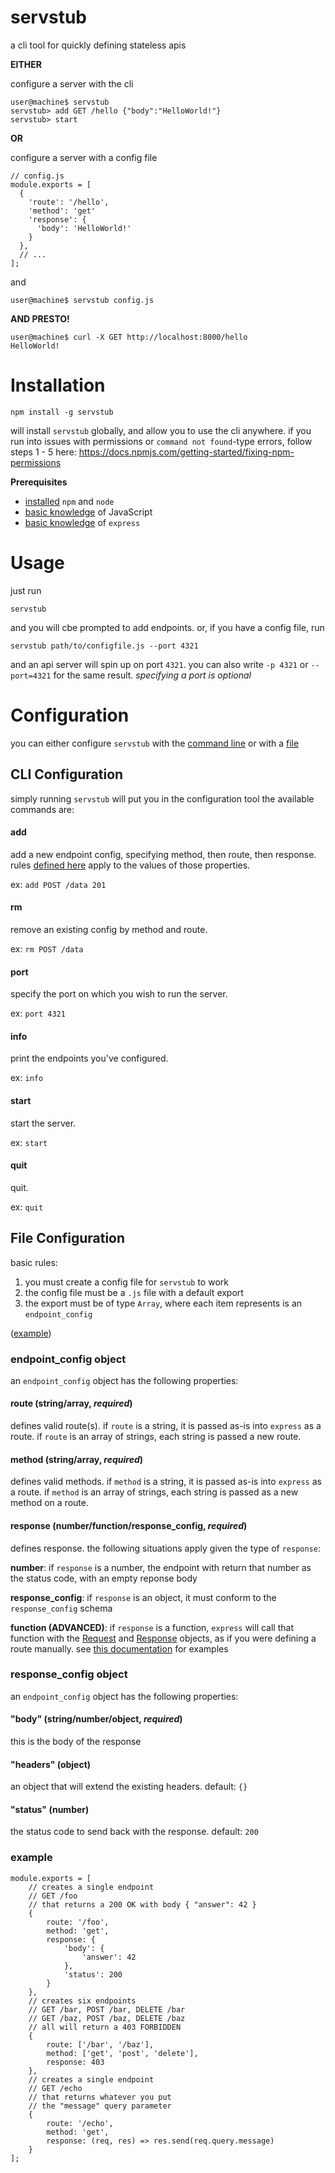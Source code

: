 # servstub
a cli tool for quickly defining stateless apis


**EITHER**

configure a server with the cli
```
user@machine$ servstub
servstub> add GET /hello {"body":"HelloWorld!"}
servstub> start
```
**OR**

configure a server with a config file
```
// config.js
module.exports = [
  {
    'route': '/hello',
    'method': 'get'
    'response': {
      'body': 'HelloWorld!'
    }
  },
  // ...
];
```
and

```
user@machine$ servstub config.js
```

**AND PRESTO!**

```
user@machine$ curl -X GET http://localhost:8000/hello
HelloWorld!
```

# Installation
`npm install -g servstub`

will install `servstub` globally, and allow you to use the cli anywhere. if you run into issues with permissions or `command not found`-type errors, follow steps 1 - 5 here: https://docs.npmjs.com/getting-started/fixing-npm-permissions

**Prerequisites**
- [installed](https://nodejs.org/en/download/) `npm` and `node`
- [basic knowledge](https://developer.mozilla.org/en-US/docs/Web/JavaScript/Guide) of JavaScript
- [basic knowledge](https://expressjs.com/en/4x/api.html) of `express`

# Usage
just run

`servstub`

and you will cbe prompted to add endpoints. or, if you have a config file, run

`servstub path/to/configfile.js --port 4321`

and an api server will spin up on port `4321`. you can also write `-p 4321` or `--port=4321` for the same result. _specifying a port is optional_

# Configuration
you can either configure `servstub` with the [command line](#cli-configuration) or with a [file](#file-configuration)
## CLI Configuration
simply running `servstub` will put you in the configuration tool the available commands are:
#### add
add a new endpoint config, specifying method, then route, then response. rules [defined here](#endpoint_config-object) apply to the values of those properties.

ex: `add POST /data 201`
#### rm
remove an existing config by method and route.

ex: `rm POST /data`
#### port
specify the port on which you wish to run the server.

ex: `port 4321`
#### info
print the endpoints you've configured.

ex: `info`
#### start
start the server.

ex: `start`
#### quit
quit.

ex: `quit`

## File Configuration
basic rules:
1) you must create a config file for `servstub` to work
2) the config file must be a `.js` file with a default export
3) the export must be of type `Array`, where each item represents is an `endpoint_config`

([example](#example))

### endpoint_config object
an `endpoint_config` object has the following properties:
#### route (string/array, _required_)
defines valid route(s). if `route` is a string, it is passed as-is into `express` as a route. if `route` is an array of strings, each string is passed a new route.
#### method (string/array, _required_)
defines valid methods. if `method` is a string, it is passed as-is into `express` as a route. if `method` is an array of strings, each string is passed as a new method on a route.
#### response (number/function/response_config, _required_)
defines response. the following situations apply given the type of `response`:

**number**: if `response` is a number, the endpoint with return that number as the status code, with an empty reponse body

**response_config**: if `response` is an object, it must conform to the `response_config` schema

**function (ADVANCED)**: if `response` is a function, `express` will call that function with the [Request](https://expressjs.com/en/4x/api.html#req) and [Response](https://expressjs.com/en/4x/api.html#res) objects, as if you were defining a route manually. see [this documentation](https://expressjs.com/en/4x/api.html#req.route) for examples

### response_config object
an `endpoint_config` object has the following properties:
#### "body" (string/number/object, _required_)
this is the body of the response
#### "headers" (object)
an object that will extend the existing headers. default: `{}`
#### "status" (number)
the status code to send back with the response. default: `200`


### example
```
module.exports = [
    // creates a single endpoint
    // GET /foo
    // that returns a 200 OK with body { "answer": 42 }
    {
        route: '/foo',
        method: 'get',
        response: {
            'body': {
                'answer': 42
            },
            'status': 200
        }   
    },
    // creates six endpoints
    // GET /bar, POST /bar, DELETE /bar
    // GET /baz, POST /baz, DELETE /baz
    // all will return a 403 FORBIDDEN
    {
        route: ['/bar', '/baz'],
        method: ['get', 'post', 'delete'],
        response: 403
    },
    // creates a single endpoint
    // GET /echo
    // that returns whatever you put
    // the "message" query parameter
    {
        route: '/echo',
        method: 'get',
        response: (req, res) => res.send(req.query.message)
    }
];
```
